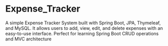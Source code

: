 # Expense_Tracker
A simple Expense Tracker System built with Spring Boot, JPA, Thymeleaf, and MySQL. It allows users to add, view, edit, and delete expenses with an easy-to-use interface. Perfect for learning Spring Boot CRUD operations and MVC architecture

